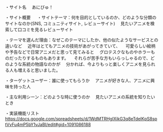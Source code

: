 ・サイト名
　あにびゅ！

・サイト概要
　
・サイトテーマ：何を目的としているのか、どのような分類のサイトなのか(SNS, コミュニティサイト, レビューサイト)
　見たいアニメを検索して口コミを見るレビューサイト

・テーマを選んだ理由：なぜこのテーマにしたか、他の似たようなサービスとの違いなど
　近年はとてもアニメの技術があがってきていて、
　可愛らしい絵柄や予告などで日常アニメだと思って見てみると
　グロテスクなものやホラーものだったりするものもあります。
　それらが苦手な方もいらっしゃるので、どのような系統の物語なのかが
　分かれば、今よりもっと楽しくアニメを見られる人も増えると思いました。

・ターゲットユーザー：誰に使ってもらうか
　アニメが好きな人、アニメに興味を持った人

・主な利用シーン：どのような時に使うのか
　見たいアニメの系統を知りたいとき

・実装機能リスト
　https://docs.google.com/spreadsheets/d/1WdMTRHgIXikG3q8eTdelKpS8sptVvFu4mP5bY1vJaBI/edit#gid=1091086188
　
